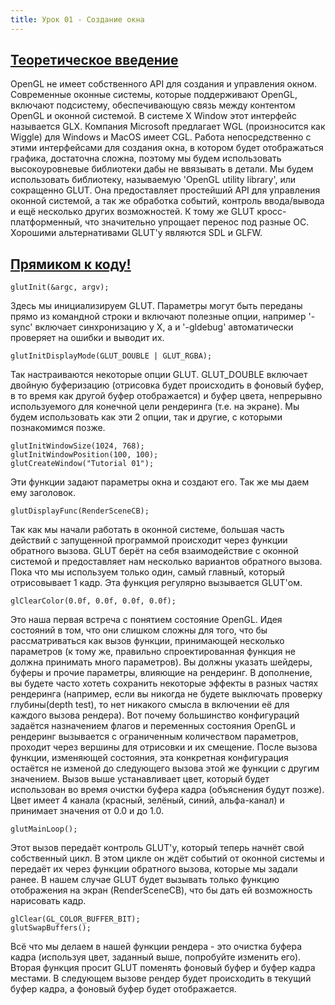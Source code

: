 ```yaml
---
title: Урок 01 - Создание окна
---
```

<a href="http://ogldev.atspace.co.uk/www/tutorial01/tutorial01.html" ><h2>Теоретическое введение</h2></a>
<p>OpenGL не имеет собственного API для создания и управления окном. Современные оконные системы, которые поддерживают OpenGL, включают подсистему, обеспечивающую связь между контентом OpenGL и оконной системой. В системе X Window этот интерфейс называется GLX. Компания Microsoft предлагает WGL (произносится как Wiggle) для Windows и MacOS имеет CGL. Работа непосредственно с этими интерфейсами для создания окна, в котором будет отображаться графика, достаточна сложна, поэтому мы будем использовать высокоуровневые библиотеки дабы не ввязывать в детали. Мы будем использовать библиотеку, называемую 'OpenGL utility library', или сокращенно GLUT. Она предоставляет простейший API для управления оконной системой, а так же обработка событий, контроль ввода/вывода и ещё несколько других возможностей. К тому же GLUT кросс-платформенный, что значительно упрощает перенос под разные ОС. Хорошими альтернативами GLUT'y являются SDL и GLFW.</p>

<a href="https://github.com/triplepointfive/ogldev/tree/master/tutorial01"><h2>Прямиком к коду!</h2></a>
<pre><code>glutInit(&amp;argc, argv);</code></pre>
<p>Здесь мы инициализируем GLUT. Параметры могут быть переданы прямо из командной строки и включают полезные опции, например '-sync' включает синхронизацию у X, а  и '-gldebug' автоматически проверяет на ошибки и выводит их.</p>
<pre><code>glutInitDisplayMode(GLUT_DOUBLE | GLUT_RGBA);</code></pre>
<p>Так настраиваются некоторые опции GLUT. GLUT_DOUBLE включает двойную буферизацию (отрисовка будет происходить в фоновый буфер, в то время как другой буфер отображается) и буфер цвета, непрерывно используемого для конечной цели рендеринга (т.е. на экране). Мы будем использовать как эти 2 опции, так и другие, с которыми познакомимся позже.</p>
<pre><code>glutInitWindowSize(1024, 768);
glutInitWindowPosition(100, 100);
glutCreateWindow("Tutorial 01");</code></pre>
<p>Эти функции задают параметры окна и создают его. Так же мы даем ему заголовок.</p>
<pre><code>glutDisplayFunc(RenderSceneCB);</code></pre>
<p>Так как мы начали работать в оконной системе, большая часть действий с запущенной программой происходит через функции обратного вызова. GLUT берёт на себя взаимодействие с оконной системой и предоставляет нам несколько вариантов обратного вызова. Пока что мы используем только один, самый главный, который отрисовывает 1 кадр. Эта функция регулярно вызывается GLUT'ом.</p>
<pre><code>glClearColor(0.0f, 0.0f, 0.0f, 0.0f);</code></pre>
<p>Это наша первая встреча с понятием состояние OpenGL. Идея состояний в том, что они слишком сложны для того, что бы рассматриваться как вызов функции, принимающей несколько параметров (к тому же, правильно спроектированная функция не должна принимать много параметров). Вы должны указать шейдеры, буферы и прочие параметры, влияющие на рендеринг. В дополнение, вы будете часто хотеть сохранить некоторые эффекты в разных частях рендеринга (например, если вы никогда не будете выключать проверку глубины(depth test), то нет никакого смысла в включении её для каждого вызова рендера). Вот почему большинство конфигураций задаётся назначением флагов и переменных состояния OpenGL и рендеринг вызывается с ограниченным количеством параметров, проходит через вершины для отрисовки и их смещение. После вызова функции, изменяющей состояния, эта конкретная конфигурация остаётся не изменой до следующего вызова этой же функции с другим значением. Вызов выше устанавливает цвет, который будет использован во время очистки
буфера кадра (объяснения будут позже). Цвет имеет 4 канала (красный, зелёный, синий, альфа-канал) и принимает значения от 0.0 и до 1.0.</p>
<pre><code>glutMainLoop();</code></pre>
<p>Этот вызов передаёт контроль GLUT'у, который теперь начнёт свой собственный цикл. В этом цикле он ждёт событий от оконной системы и передаёт их через функции обратного вызова, которые мы задали ранее. В нашем случае GLUT будет вызывать только функцию отображения на экран (RenderSceneCB), что бы дать ей возможность нарисовать кадр.</p>
<pre><code>glClear(GL_COLOR_BUFFER_BIT);
glutSwapBuffers();<br></code></pre>
<p>Всё что мы делаем в нашей функции рендера - это очистка буфера кадра (используя цвет, заданный выше, попробуйте изменить его). Вторая функция просит GLUT поменять фоновый буфер и буфер кадра местами. В следующем вызове рендер будет происходить в текущий буфер кадра, а фоновый буфер будет отображается.</p>

